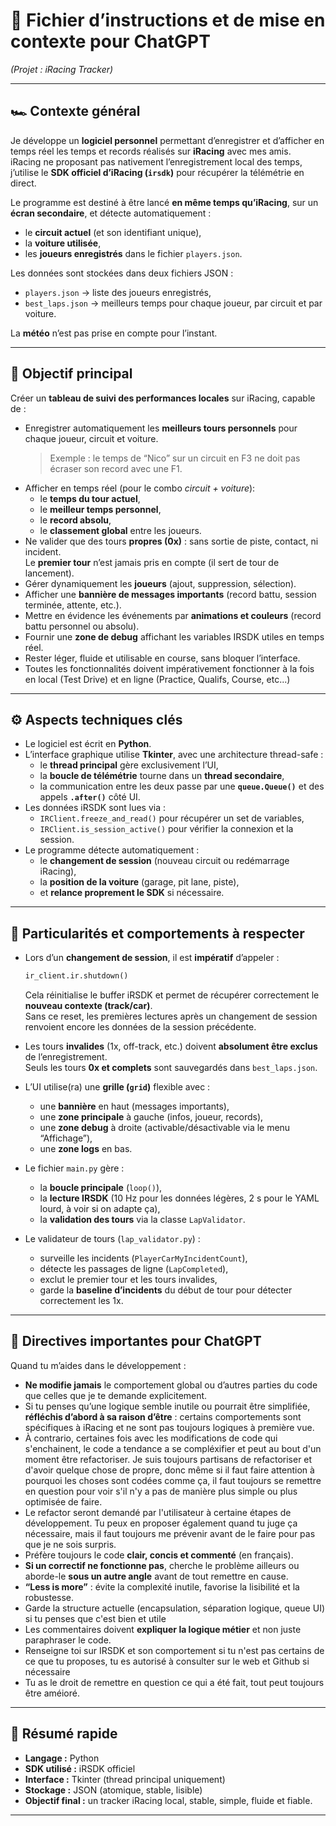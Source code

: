 # 🧠 Fichier d’instructions et de mise en contexte pour ChatGPT  
*(Projet : iRacing Tracker)*

---

## 🏎️ Contexte général

Je développe un **logiciel personnel** permettant d’enregistrer et d’afficher en temps réel les temps et records réalisés sur **iRacing** avec mes amis.  
iRacing ne proposant pas nativement l’enregistrement local des temps, j’utilise le **SDK officiel d’iRacing (`irsdk`)** pour récupérer la télémétrie en direct.

Le programme est destiné à être lancé **en même temps qu’iRacing**, sur un **écran secondaire**, et détecte automatiquement :
- le **circuit actuel** (et son identifiant unique),
- la **voiture utilisée**,
- les **joueurs enregistrés** dans le fichier `players.json`.

Les données sont stockées dans deux fichiers JSON :
- `players.json` → liste des joueurs enregistrés,  
- `best_laps.json` → meilleurs temps pour chaque joueur, par circuit et par voiture.

La **météo** n’est pas prise en compte pour l’instant.

---

## 🎯 Objectif principal

Créer un **tableau de suivi des performances locales** sur iRacing, capable de :
- Enregistrer automatiquement les **meilleurs tours personnels** pour chaque joueur, circuit et voiture.  
  > Exemple : le temps de “Nico” sur un circuit en F3 ne doit pas écraser son record avec une F1.
- Afficher en temps réel (pour le combo *circuit + voiture*):
  - le **temps du tour actuel**,  
  - le **meilleur temps personnel**,  
  - le **record absolu**,  
  - le **classement global** entre les joueurs.
- Ne valider que des tours **propres (0x)** : sans sortie de piste, contact, ni incident.  
  Le **premier tour** n’est jamais pris en compte (il sert de tour de lancement).
- Gérer dynamiquement les **joueurs** (ajout, suppression, sélection).
- Afficher une **bannière de messages importants** (record battu, session terminée, attente, etc.).
- Mettre en évidence les événements par **animations et couleurs** (record battu personnel ou absolu).
- Fournir une **zone de debug** affichant les variables IRSDK utiles en temps réel.
- Rester léger, fluide et utilisable en course, sans bloquer l’interface.
- Toutes les fonctionnalités doivent impérativement fonctionner à la fois en local (Test Drive) et en ligne (Practice, Qualifs, Course, etc...)

---

## ⚙️ Aspects techniques clés

- Le logiciel est écrit en **Python**.  
- L’interface graphique utilise **Tkinter**, avec une architecture thread-safe :
  - le **thread principal** gère exclusivement l’UI,  
  - la **boucle de télémétrie** tourne dans un **thread secondaire**,  
  - la communication entre les deux passe par une **`queue.Queue()`** et des appels **`.after()`** côté UI.  
- Les données iRSDK sont lues via :
  - `IRClient.freeze_and_read()` pour récupérer un set de variables,
  - `IRClient.is_session_active()` pour vérifier la connexion et la session.
- Le programme détecte automatiquement :
  - le **changement de session** (nouveau circuit ou redémarrage iRacing),
  - la **position de la voiture** (garage, pit lane, piste),
  - et **relance proprement le SDK** si nécessaire.

---

## 🧩 Particularités et comportements à respecter

- Lors d’un **changement de session**, il est **impératif** d’appeler :
  ```python
  ir_client.ir.shutdown()
  ```
  Cela réinitialise le buffer iRSDK et permet de récupérer correctement le **nouveau contexte (track/car)**.  
  Sans ce reset, les premières lectures après un changement de session renvoient encore les données de la session précédente.

- Les tours **invalides** (1x, off-track, etc.) doivent **absolument être exclus** de l’enregistrement.  
  Seuls les tours **0x et complets** sont sauvegardés dans `best_laps.json`.

- L’UI utilise(ra) une **grille (`grid`)** flexible avec :
  - une **bannière** en haut (messages importants),
  - une **zone principale** à gauche (infos, joueur, records),
  - une **zone debug** à droite (activable/désactivable via le menu “Affichage”),
  - une **zone logs** en bas.

- Le fichier `main.py` gère :
  - la **boucle principale** (`loop()`),
  - la **lecture IRSDK** (10 Hz pour les données légères, 2 s pour le YAML lourd, à voir si on adapte ça),
  - la **validation des tours** via la classe `LapValidator`.

- Le validateur de tours (`lap_validator.py`) :
  - surveille les incidents (`PlayerCarMyIncidentCount`),
  - détecte les passages de ligne (`LapCompleted`),
  - exclut le premier tour et les tours invalides,
  - garde la **baseline d’incidents** du début de tour pour détecter correctement les 1x.

---

## 🧠 Directives importantes pour ChatGPT

Quand tu m’aides dans le développement :

- **Ne modifie jamais** le comportement global ou d’autres parties du code que celles que je te demande explicitement.  
- Si tu penses qu’une logique semble inutile ou pourrait être simplifiée, **réfléchis d’abord à sa raison d’être** : certains comportements sont spécifiques à iRacing et ne sont pas toujours logiques à première vue.  
- À contrario, certaines fois avec les modifications de code qui s'enchainent, le code a tendance a se compléxifier et peut au bout d'un moment être refactoriser. Je suis toujours partisans de refactoriser et d'avoir quelque chose de propre, donc même si il faut faire attention à pourquoi les choses sont codées comme ça, il faut toujours se remettre en question pour voir s'il n'y a pas de manière plus simple ou plus optimisée de faire.
- Le refactor seront demandé par l'utilisateur à certaine étapes de développement. Tu peux en proposer également quand tu juge ça nécessaire, mais il faut toujours me prévenir avant de le faire pour pas que je ne sois surpris.
- Préfère toujours le code **clair, concis et commenté** (en français).  
- **Si un correctif ne fonctionne pas**, cherche le problème ailleurs ou aborde-le **sous un autre angle** avant de tout remettre en cause.  
- **“Less is more”** : évite la complexité inutile, favorise la lisibilité et la robustesse.  
- Garde la structure actuelle (encapsulation, séparation logique, queue UI) si tu penses que c'est bien et utile
- Les commentaires doivent **expliquer la logique métier** et non juste paraphraser le code.
- Renseigne toi sur IRSDK et son comportement si tu n'est pas certains de ce que tu proposes, tu es autorisé à consulter sur le web et Github si nécessaire
- Tu as le droit de remettre en question ce qui a été fait, tout peut toujours être améioré.

---

## 📄 Résumé rapide
- **Langage :** Python  
- **SDK utilisé :** iRSDK officiel  
- **Interface :** Tkinter (thread principal uniquement)  
- **Stockage :** JSON (atomique, stable, lisible)  
- **Objectif final :** un tracker iRacing local, stable, simple, fluide et fiable.

---

